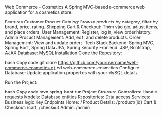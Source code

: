 Web Commerce - Cosmetics
A Spring MVC-based e-commerce web application for a cosmetics store.

Features
Customer
Product Catalog: Browse products by category, filter by brand, price, rating.
Shopping Cart & Checkout: Thêm vào giỏ, adjust items, and place orders.
User Management: Register, log in, view order history.
Admin
Product Management: Add, edit, and delete products.
Order Management: View and update orders.
Tech Stack
Backend: Spring MVC, Spring Boot, Spring Data JPA, Spring Security
Frontend: JSP, Bootstrap, AJAX
Database: MySQL
Installation
Clone the Repository:

bash
Copy code
git clone https://github.com/yourusername/web-commerce-cosmetics.git
cd web-commerce-cosmetics
Configure Database: Update application.properties with your MySQL details.

Run the Project:

bash
Copy code
mvn spring-boot:run
Project Structure
Controllers: Handle requests
Models: Database entities
Repositories: Data access
Services: Business logic
Key Endpoints
Home: /
Product Details: /product/{id}
Cart & Checkout: /cart, /checkout
Admin: /admin
